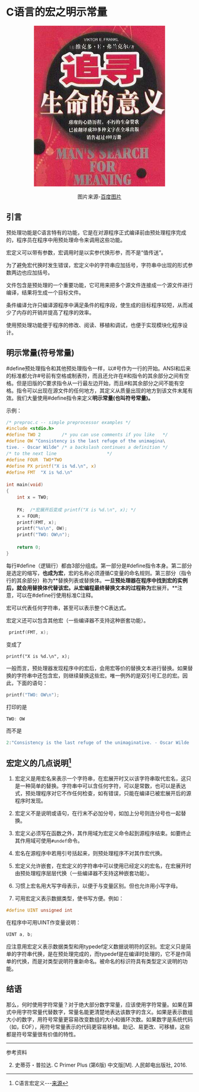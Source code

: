 # C语言的宏之明示常量

<center>

<img src="image\封面-追寻生命的意义.jpg">

图片来源-[百度图片](https://image.baidu.com/search/detail?ct=503316480&z=0&ipn=d&word=%E7%94%9F%E5%91%BD%E7%9A%84%E6%84%8F%E4%B9%89%E5%90%8D%E8%A8%80&step_word=&hs=0&pn=55&spn=0&di=50700306140&pi=0&rn=1&tn=baiduimagedetail&is=0%2C0&istype=0&ie=utf-8&oe=utf-8&in=&cl=2&lm=-1&st=undefined&cs=4146389931%2C2449175597&os=780915895%2C2964941918&simid=4261059814%2C669710991&adpicid=0&lpn=0&ln=1974&fr=&fmq=1496998479695_R&fm=&ic=undefined&s=undefined&se=&sme=&tab=0&width=undefined&height=undefined&face=undefined&ist=&jit=&cg=&bdtype=0&oriquery=&objurl=http%3A%2F%2Fpic.baike.soso.com%2Fp%2F20140707%2F20140707111124-1294728875.jpg&fromurl=ippr_z2C%24qAzdH3FAzdH3Fkwthj_z%26e3Bf5257_z%26e3Bv54AzdH3Feb9bm8m0_z%26e3Bip4&gsm=0&rpstart=0&rpnum=0)

</center>

## 引言

预处理功能是C语言特有的功能，它是在对源程序正式编译前由预处理程序完成的，程序员在程序中用预处理命令来调用这些功能。

宏定义可以带有参数，宏调用时是以实参代换形参，而不是“值传送”。

为了避免宏代换时发生错误，宏定义中的字符串应加括号，字符串中出现的形式参数两边也应加括号。

文件包含是预处理的一个重要功能，它可用来把多个源文件连接成一个源文件进行编译，结果将生成一个目标文件。

条件编译允许只编译源程序中满足条件的程序段，使生成的目标程序较短，从而减少了内存的开销并提高了程序的效率。

使用预处理功能便于程序的修改、阅读、移植和调试，也便于实现模块化程序设计。

## 明示常量(符号常量)

\#define预处理指令和其他预处理指令一样，以\#号作为一行的开始。ANSI和后来的标准都允许\#号前有空格或制表符，而且还允许在\#和指令的其余部分之间有空格。但是旧版的C要求指令从一行最左边开始，而且\#和其余部分之间不能有空格。指令可以出现在源文件的任何地方，其定义从质量出现的地方到该文件末尾有效。我们大量使用\#define指令来定义**明示常量(也叫符号常量)。**

示例：

```c
/* preproc.c -- simple preprocessor examples */
#include <stdio.h>
#define TWO 2        /* you can use comments if you like   */
#define OW "Consistency is the last refuge of the unimagina\
tive. - Oscar Wilde" /* a backslash continues a definition */
/* to the next line                   */
#define FOUR  TWO*TWO
#define PX printf("X is %d.\n", x)
#define FMT  "X is %d.\n"

int main(void)
{
    int x = TWO;
    
    PX;  /*宏展开后变成 printf("X is %d.\n", x); */
    x = FOUR;
    printf(FMT, x);
    printf("%s\n", OW);
    printf("TWO: OW\n");
    
    return 0;
}
```

每行\#define（逻辑行）都由3部分组成。第一部分是\#define指令本身。第二部分是选定的缩写，**也成为宏**，宏的名称必须遵循C变量的命名规则。第三部分（指令行的其余部分）称为**替换列表或替换体。**一旦预处理器在程序中找到宏的实例后，就会用替换体代替该宏。从宏编程最终替换文本的过程称为**宏展开。**注意，可以在\#define行使用标准C注释。

宏可以代表任何字符串，甚至可以表示整个C表达式。

宏定义还可以包含其他宏（一些编译器不支持这种嵌套功能）。

```c
 printf(FMT, x);
```

变成了

```
printf("X is %d.\n", x);
```

一般而言，预处理器发现程序中的宏后，会用宏等价的替换文本进行替换。如果替换的字符串中还包含宏，则继续替换这些宏。唯一例外的是双引号汇总的宏。因此，下面的语句：

```c
printf("TWO: OW\n");
```

打印的是

```c
TWO: OW
```

而不是

```c
2:"Consistency is the last refuge of the unimaginative. - Oscar Wilde
```

## 宏定义的几点说明[^1]

1) 宏定义是用宏名来表示一个字符串，在宏展开时又以该字符串取代宏名，这只是一种简单的替换。字符串中可以含任何字符，可以是常数，也可以是表达式，预处理程序对它不作任何检查，如有错误，只能在编译已被宏展开后的源程序时发现。

2) 宏定义不是说明或语句，在行末不必加分号，如加上分号则连分号也一起替换。

3) 宏定义必须写在函数之外，其作用域为宏定义命令起到源程序结束。如要终止其作用域可使用`#undef`命令。

4) 宏名在源程序中若用引号括起来，则预处理程序不对其作宏代换。

5) 宏定义允许嵌套，在宏定义的字符串中可以使用已经定义的宏名，在宏展开时由预处理程序层层代换（一些编译器不支持这种嵌套功能）。

6) 习惯上宏名用大写字母表示，以便于与变量区别。但也允许用小写字母。

7) 可用宏定义表示数据类型，使书写方便。例如：

```c
#define UINT unsigned int
```

在程序中可用UINT作变量说明：

```c
UINT a, b;
```

应注意用宏定义表示数据类型和用typedef定义数据说明符的区别。宏定义只是简单的字符串代换，是在预处理完成的，而typedef是在编译时处理的，它不是作简单的代换，而是对类型说明符重新命名。被命名的标识符具有类型定义说明的功能。

## 结语

那么，何时使用字符常量？对于绝大部分数字常量，应该使用字符常量。如果在算式中用字符常量代替数字，常量名能更清楚地表达该数字的含义。如果是表示数组大小的数字，用符号常量更容易改变数组的大小和循环次数。如果数字是系统代码（如，EOF），用符号常量表示的代码更容易移植。助记、易更改、可移植，这些都是符号常量很有价值的特性。

---

参考资料

[^1]: C语言宏定义---[来源](http://c.biancheng.net/cpp/html/65.html)

2. 史蒂芬・普拉达. C Primer Plus (第6版) 中文版[M]. 人民邮电出版社, 2016.